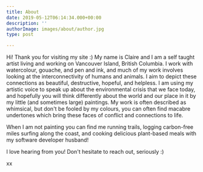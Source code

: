 ```yaml
---
title: About
date: 2019-05-12T06:14:34.000+00:00
description: ''
authorImage: images/about/author.jpg
type: post

---
```

Hi! Thank you for visiting my site :) My name is Claire and I am a self taught artist living and working on Vancouver Island, British Columbia. I work with watercolour, gouache, and pen and ink, and much of my work involves looking at the interconnectivity of humans and animals. I aim to depict these connections as beautiful, destructive, hopeful, and helpless. I am using my artistic voice to speak up about the environmental crisis that we face today, and hopefully you will think differently about the world and our place in it by my little (and sometimes large) paintings. My work is often described as whimsical, but don't be fooled by my colours, you can often find macabre undertones which bring these faces of conflict and connections to life.

When I am not painting you can find me running trails, logging carbon-free miles surfing along the coast, and cooking delicious plant-based meals with my software developer husband!

I love hearing from you! Don't hesitate to reach out, seriously :)

xx

#### 